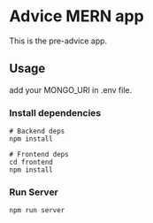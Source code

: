 # Advice MERN app

This is the pre-advice app.

## Usage

add your MONGO_URI in .env file.

### Install dependencies

```
# Backend deps
npm install

# Frontend deps
cd frontend
npm install
```

### Run Server

```
npm run server
```
